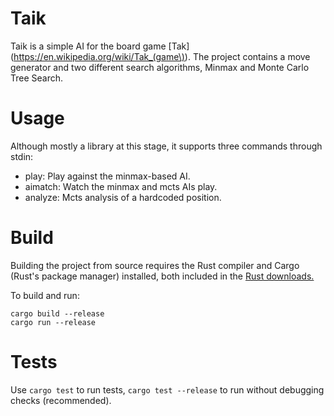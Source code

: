 # Taik

Taik is a simple AI for the board game [Tak](https://en.wikipedia.org/wiki/Tak_(game\)). The project contains a move generator and two different search algorithms, Minmax and Monte Carlo Tree Search.

# Usage

Although mostly a library at this stage, it supports three commands through stdin:

* play: Play against the minmax-based AI.
* aimatch: Watch the minmax and mcts AIs play.
* analyze: Mcts analysis of a hardcoded position.

# Build

Building the project from source requires the Rust compiler and Cargo (Rust's package manager) installed, both included in the [Rust downloads.](https://www.rust-lang.org/tools/install)

To build and run:
```
cargo build --release
cargo run --release 
```

# Tests

Use `cargo test` to run tests, `cargo test --release` to run without debugging checks (recommended).